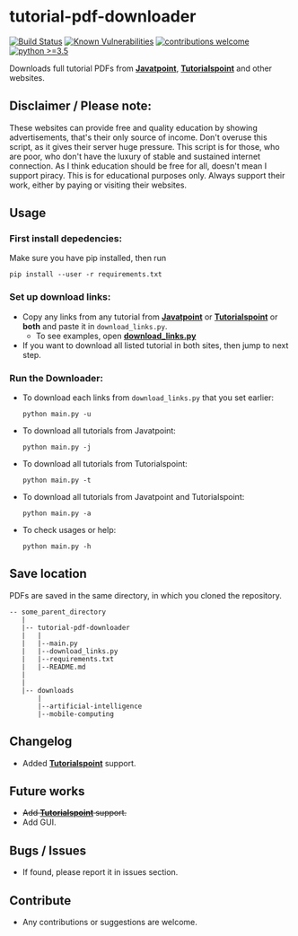 # tutorial-pdf-downloader

[![Build Status](https://api.travis-ci.com/Gunjan933/tutorial-pdf-downloader.svg?branch=master)](https://travis-ci.com/Gunjan933/tutorial-pdf-downloader) [![Known Vulnerabilities](https://img.shields.io/badge/vulnerabilities%20-0-brightgreen.svg?style=flat)](https://snyk.io//test/github/Gunjan933/tutorial-pdf-downloader?targetFile=requirements.txt) [![contributions welcome](https://img.shields.io/badge/contributions-welcome-brightgreen.svg?style=flat)](https://github.com/Gunjan933/tutorial-pdf-downloader/graphs/contributors) [![python >=3.5](https://img.shields.io/badge/pyhton->=3.5-blue.svg?style=flat)](#python-support)

Downloads full tutorial PDFs from **[Javatpoint](https://www.javatpoint.com/)**, **[Tutorialspoint](https://www.tutorialspoint.com/)**  and other websites.

## Disclaimer / Please note:

These websites can provide free and quality education by showing advertisements, that's their only source of income. Don't overuse this script, as it gives their server huge pressure. This script is for those, who are poor, who don't have the luxury of stable and sustained internet connection. As I think education should be free for all, doesn't mean I support piracy. This is for educational purposes only. Always support their work, either by paying or visiting their websites.

## Usage

### First install depedencies:
Make sure you have pip installed, then run

```console
pip install --user -r requirements.txt
 ```
### Set up download links:
* Copy any links from any tutorial from **[Javatpoint](https://www.javatpoint.com/)** or **[Tutorialspoint](https://www.tutorialspoint.com/)** or **both** and paste it in `download_links.py`.
	- To see examples, open **[download_links.py](./download_links.py)**
* If you want to download all listed tutorial in both sites, then jump to next step.

### Run the Downloader:
* To download each links from `download_links.py` that you set earlier:

	```console
	python main.py -u
	```
* To download all tutorials from Javatpoint:

	```console
	python main.py -j
	```
* To download all tutorials from Tutorialspoint:

	```console
	python main.py -t
	```
* To download all tutorials from Javatpoint and Tutorialspoint:

	```console
	python main.py -a
	```
* To check usages or help:

	```console
	python main.py -h
	```

## Save location

PDFs are saved in the same directory, in which you cloned the repository.
```
-- some_parent_directory
   |
   |-- tutorial-pdf-downloader
   |   |
   |   |--main.py
   |   |--download_links.py
   |   |--requirements.txt
   |   |--README.md
   |
   |
   |-- downloads
   	   |
       |--artificial-intelligence
       |--mobile-computing
```

## Changelog
* Added **[Tutorialspoint](https://www.tutorialspoint.com/)** support.

## Future works
* ~~Add **[Tutorialspoint](https://www.tutorialspoint.com/)** support.~~
* Add GUI.

## Bugs / Issues
* If found, please report it in issues section.

## Contribute
* Any contributions or suggestions are welcome.